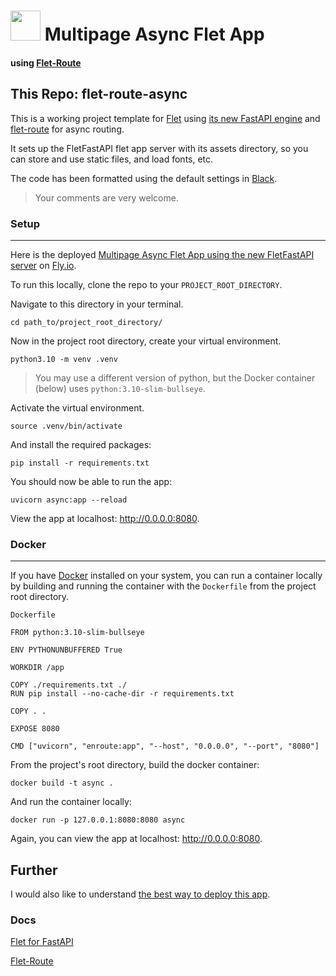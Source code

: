 
# <img src="https://s3.us-west-2.amazonaws.com/polae.io/static/polae_logo_text_label_white_256.png"  width="48">  Multipage Async Flet App
#### using [Flet-Route](https://github.com/saurabhwadekar/flet_route)

## This Repo: flet-route-async 
This is a working project template for [Flet](https://flet.dev/) using [its new FastAPI engine](https://flet.dev/blog/flet-for-fastapi) and [flet-route](https://github.com/saurabhwadekar/flet_route) for async routing.

It sets up the FletFastAPI flet app server with its assets directory, so you can store and use static files, and load fonts, etc.

The code has been formatted using the default settings in [Black](https://black.readthedocs.io/en/stable/#).

>Your comments are very welcome.

### Setup

---

Here is the deployed [Multipage Async Flet App using the new FletFastAPI server](https://flet-route-async.fly.dev/) on [Fly.io](https://fly.io/).

To run this locally, clone the repo to your `PROJECT_ROOT_DIRECTORY`.

Navigate to this directory in your terminal.


```
cd path_to/project_root_directory/
```
Now in the project root directory, create your virtual environment.

```
python3.10 -m venv .venv
```
> You may use a different version of python, but the Docker container (below) uses `python:3.10-slim-bullseye`.

Activate the virtual environment.
```
source .venv/bin/activate 
```


And install the required packages:


```
pip install -r requirements.txt
```


You should now be able to run the app:

```
uvicorn async:app --reload
```

View the app at localhost: http://0.0.0.0:8080.


### Docker
---

 If you have [Docker](https://www.docker.com/) installed on your system, you can run a container locally by building and running the container with the `Dockerfile` from the project root directory.

 `Dockerfile`

   ```
   FROM python:3.10-slim-bullseye

  ENV PYTHONUNBUFFERED True

  WORKDIR /app

  COPY ./requirements.txt ./
  RUN pip install --no-cache-dir -r requirements.txt

  COPY . .

  EXPOSE 8080

  CMD ["uvicorn", "enroute:app", "--host", "0.0.0.0", "--port", "8080"]
   ```

 From the project's root directory, build the docker container:

 ```
docker build -t async .
```

And run the container locally:

```
docker run -p 127.0.0.1:8080:8080 async
```

Again, you can view the app at localhost: http://0.0.0.0:8080.


## Further

I would also like to understand [the best way to deploy this app](docs/deployment.md).  

### Docs

[Flet for FastAPI](https://flet.dev/blog/flet-for-fastapi)

[Flet-Route](https://github.com/saurabhwadekar/flet_route)